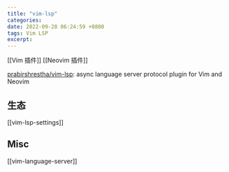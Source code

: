 ```yaml
---
title: "vim-lsp"
categories: 
date: 2022-09-28 06:24:59 +0800
tags: Vim LSP
excerpt: 
---
```


[[Vim 插件]]
[[Neovim 插件]]

[prabirshrestha/vim-lsp](https://github.com/prabirshrestha/vim-lsp): async language server protocol plugin for Vim and Neovim

## 生态

[[vim-lsp-settings]]


## Misc

[[vim-language-server]]



